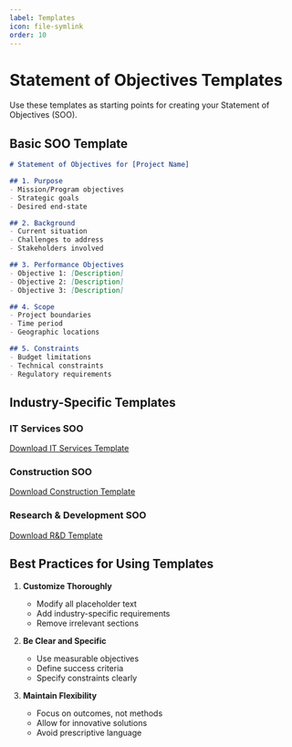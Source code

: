 ```yaml
---
label: Templates
icon: file-symlink
order: 10
---
```


# Statement of Objectives Templates

Use these templates as starting points for creating your Statement of Objectives (SOO).

## Basic SOO Template

```markdown
# Statement of Objectives for [Project Name]

## 1. Purpose
- Mission/Program objectives
- Strategic goals
- Desired end-state

## 2. Background
- Current situation
- Challenges to address
- Stakeholders involved

## 3. Performance Objectives
- Objective 1: [Description]
- Objective 2: [Description]
- Objective 3: [Description]

## 4. Scope
- Project boundaries
- Time period
- Geographic locations

## 5. Constraints
- Budget limitations
- Technical constraints
- Regulatory requirements
```

## Industry-Specific Templates

### IT Services SOO
[Download IT Services Template](/templates/soo-it-services.docx)

### Construction SOO
[Download Construction Template](/templates/soo-construction.docx)

### Research & Development SOO
[Download R&D Template](/templates/soo-research.docx)

## Best Practices for Using Templates

1. **Customize Thoroughly**
   - Modify all placeholder text
   - Add industry-specific requirements
   - Remove irrelevant sections

2. **Be Clear and Specific**
   - Use measurable objectives
   - Define success criteria
   - Specify constraints clearly

3. **Maintain Flexibility**
   - Focus on outcomes, not methods
   - Allow for innovative solutions
   - Avoid prescriptive language 